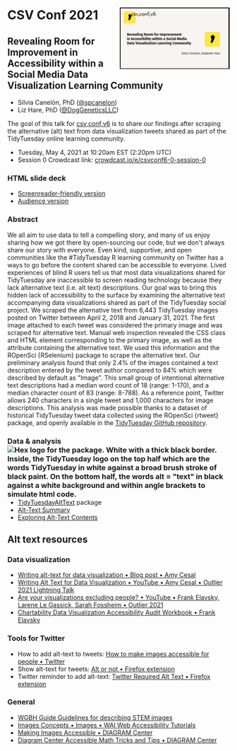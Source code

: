 # CSV Conf 2021 <a href='https://github.com/spcanelon/csvConf2021'><img src='coverImage.png' align="right" height="138.5" alt='Promotional image created by CSVConf featuring the title of the presentation "Revealing Room for Improvement in Accessibility within a Social Media Data Visualization Learning Community." It also shows the conference name (csv,conf,v6) in the top right next along with the comma CSV Conf logo, and presenter names on the bottom right'/></a>

<!-- badges: start -->
<!-- badges: end -->

## Revealing Room for Improvement in Accessibility within a Social Media Data Visualization Learning Community

* Silvia Canelón, PhD ([\@spcanelon](https://www.twitter.com/@spcanelon))
* Liz Hare, PhD ([\@DogGeneticsLLC](https://www.twitter.com/@DogGeneticsLLC))

The goal of this talk for [csv,conf,v6](https://csvconf.com/speakers/#silvia-canel%C3%B3n-elizabeth-hare) is to share our findings after scraping the alternative (alt) text from data visualization tweets shared as part of the TidyTuesday online learning community.

* Tuesday, May 4, 2021 at 10:20am EST (2:20pm UTC)
* Session 0 Crowdcast link: [crowdcast.io/e/csvconf6-0-session-0](https://www.crowdcast.io/e/csvconf6-0-session-0)

### HTML slide deck

* [Screenreader-friendly version](https://spcanelon.github.io/csvConf2021/slides/indexLH.html)
* [Audience version](https://spcanelon.github.io/csvConf2021/slides)

### Abstract

We all aim to use data to tell a compelling story, and many of us enjoy sharing how we got there by open-sourcing our code, but we don't always share our story with everyone. Even kind, supportive, and open communities like the #TidyTuesday R learning community on Twitter has a ways to go before the content shared can be accessible to everyone. Lived experiences of blind R users tell us that most data visualizations shared for TidyTuesday are inaccessible to screen reading technology because they lack alternative text (i.e. alt text) descriptions. Our goal was to bring this hidden lack of accessibility to the surface by examining the alternative text accompanying data visualizations shared as part of the TidyTuesday social project. We scraped the alternative text from 6,443 TidyTuesday images posted on Twitter between April 2, 2018 and January 31, 2021. The first image attached to each tweet was considered the primary image and was scraped for alternative text. Manual web inspection revealed the CSS class and HTML element corresponding to the primary image, as well as the attribute containing the alternative text. We used this information and the ROpenSci {RSelenium} package to scrape the alternative text. Our preliminary analysis found that only 2.4% of the images contained a text description entered by the tweet author compared to 84% which were described by default as "Image". This small group of intentional alternative text descriptions had a median word count of 18 (range: 1-170), and a median character count of 83 (range: 8-788). As a reference point, Twitter allows 240 characters in a single tweet and 1,000 characters for image descriptions. This analysis was made possible thanks to a dataset of historical TidyTuesday tweet data collected using the ROpenSci {rtweet} package, and openly available in the [TidyTuesday GitHub repository](https://github.com/rfordatascience/tidytuesday).

### Data & analysis <a href='https://github.com/spcanelon/TidyTuesdayAltText#tidytuesdayalttext-'><img src='https://raw.githubusercontent.com/spcanelon/TidyTuesdayAltText/main/man/figures/ttat_hex.png?token=AL4Z36PWXNE5E73MVZQKXA3ATCZWA' align="right" height="120" alt='Hex logo for the package. White with a thick black border. Inside, the TidyTuesday logo on the top half which are the words TidyTuesday in white against a broad brush stroke of black paint. On the bottom half, the words alt = "text" in black against a white background and within angle brackets to simulate html code.'/></a>

- [TidyTuesdayAltText](https://www.github.com/spcanelon/TidyTuesdayAltText) package 
- [Alt-Text Summary](https://spcanelon.github.io/csvConf2021/TidyTuesdayAltTextDescriptive3.html)
- [Exploring Alt-Text Contents](https://spcanelon.github.io/csvConf2021/TidyTuesdayEvaluateText.html)

## Alt text resources

### Data visualization

*	[Writing alt-text for data visualization • Blog post • Amy Cesal](https://medium.com/nightingale/writing-alt-text-for-data-visualization-2a218ef43f81)
* [Writing Alt Text for Data Visualization • YouTube • Amy Cesal • Outlier 2021 Lightning Talk](https://www.youtube.com/watch?v=nBcR95S0F0o)
* [Are your visualizations excluding people? • YouTube • Frank Elavsky, Larene Le Gassick, Sarah Fossheim • Outlier 2021](https://www.youtube.com/watch?v=SWB-KLXN-Ok&list=PLAm5TIX-yz7IkKOUcStM_vl8AD0S9v0co&index=10)
* [Chartability Data Visualization Accessibility Audit Workbook • Frank Elavsky](https://chartability.fizz.studio/)

### Tools for Twitter

* How to add alt-text to tweets: [How to make images accessible for people • Twitter](https://help.twitter.com/en/using-twitter/picture-descriptions)
* Show alt-text for tweets: [Alt or not • Firefox extension](https://addons.mozilla.org/en-US/firefox/addon/alt-or-not/)
* Twitter reminder to add alt-text: [Twitter Required Alt Text • Firefox extension](https://addons.mozilla.org/en-GB/firefox/addon/twitter-required-alt-text/)

### General

* [WGBH Guide Guidelines for describing STEM images](https://www.wgbh.org/foundation/ncam/guidelines/guidelines-for-describing-stem-images)
* [Images Concepts • Images • WAI Web Accessibility Tutorials](https://www.w3.org/WAI/tutorials/images/)
*	[Making Images Accessible • DIAGRAM Center](http://diagramcenter.org/making-images-accessible.html)
*	[Diagram Center Accessible Math Tricks and Tips • DIAGRAM Center](http://diagramcenter.org/accessible-math-tools-tips-and-training.html#training)
